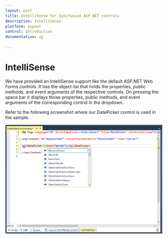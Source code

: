 ```yaml
---
layout: post
title: IntelliSense for Syncfusion ASP.NET controls
description: IntelliSense
platform: aspnet
control: Introduction
documentation: ug

---
```


# IntelliSense

We have provided an IntelliSense support like the default ASP.NET Web Forms controls. It has the object list that holds the properties, public methods, and event arguments of the respective controls. On pressing the space bar it displays those properties, public methods, and event arguments of the corresponding control in the dropdown.

Refer to the following screenshot where our DatePicker control is used in the sample.

![](Core_images/IntelliSense1.png)